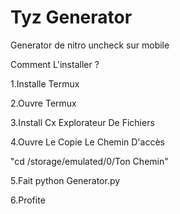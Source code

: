 # Tyz Generator

Generator de nitro uncheck sur mobile

Comment L'installer ?

1.Installe Termux

2.Ouvre Termux

3.Install Cx Explorateur De Fichiers

4.Ouvre Le Copie Le Chemin D'accès 

"cd /storage/emulated/0/Ton Chemin"

5.Fait python Generator.py

6.Profite 
